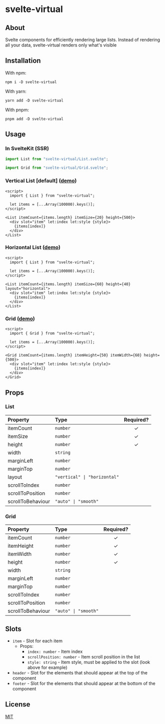 # svelte-virtual

## About

Svelte components for efficiently rendering large lists. Instead of rendering all your data, svelte-virtual renders only what's visible

## Installation

With npm:

```
npm i -D svelte-virtual
```

With yarn:

```
yarn add -D svelte-virtual
```

With pnpm:

```
pnpm add -D svelte-virtual
```

## Usage

### In SvelteKit (SSR)

```js
import List from "svelte-virtual/List.svelte";

import Grid from "svelte-virtual/Grid.svelte";
```

### Vertical List [default] ([demo](https://svelte.dev/repl/70b159e914024f869180c28b8e7eb92d?version=3.49.0))

```svelte
<script>
  import { List } from "svelte-virtual";

  let items = [...Array(100000).keys()];
</script>

<List itemCount={items.length} itemSize={20} height={500}>
  <div slot="item" let:index let:style {style}>
    {items[index]}
  </div>
</List>
```

### Horizontal List ([demo](https://svelte.dev/repl/160a5bf2e2a8484c8ffd03b219f5eb27?version=3.49.0))

```svelte
<script>
  import { List } from "svelte-virtual";

  let items = [...Array(100000).keys()];
</script>

<List itemCount={items.length} itemSize={60} height={40} layout="horizontal">
  <div slot="item" let:index let:style {style}>
    {items[index]}
  </div>
</List>
```

### Grid ([demo](https://svelte.dev/repl/8e2b877da06c4532ae50482236abbcac?version=3.49.0))

```svelte
<script>
  import { Grid } from "svelte-virtual";

  let items = [...Array(100000).keys()];
</script>

<Grid itemCount={items.length} itemHeight={50} itemWidth={60} height={500}>
  <div slot="item" let:index let:style {style}>
    {items[index]}
  </div>
</Grid>
```

## Props

### List

| Property          | Type                         | Required? |
| :---------------- | :--------------------------- | :-------: |
| itemCount         | `number`                     |     ✓     |
| itemSize          | `number`                     |     ✓     |
| height            | `number`                     |     ✓     |
| width             | `string`                     |           |
| marginLeft        | `number`                     |           |
| marginTop         | `number`                     |           |
| layout            | `"vertical" \| "horizontal"` |           |
| scrollToIndex     | `number`                     |           |
| scrollToPosition  | `number`                     |           |
| scrollToBehaviour | `"auto" \| "smooth"`         |           |

### Grid

| Property          | Type                 | Required? |
| :---------------- | :------------------- | :-------: |
| itemCount         | `number`             |     ✓     |
| itemHeight        | `number`             |     ✓     |
| itemWidth         | `number`             |     ✓     |
| height            | `number`             |     ✓     |
| width             | `string`             |           |
| marginLeft        | `number`             |           |
| marginTop         | `number`             |           |
| scrollToIndex     | `number`             |           |
| scrollToPosition  | `number`             |           |
| scrollToBehaviour | `"auto" \| "smooth"` |           |

## Slots

-   `item` - Slot for each item
    -   Props:
        -   `index: number` - Item index
        -   `scrollPosition: number` - Item scroll position in the list
        -   `style: string` - Item style, must be applied to the slot (look above for example)
-   `header` - Slot for the elements that should appear at the top of the component
-   `footer` - Slot for the elements that should appear at the bottom of the component

## License

[MIT](./LICENSE)
